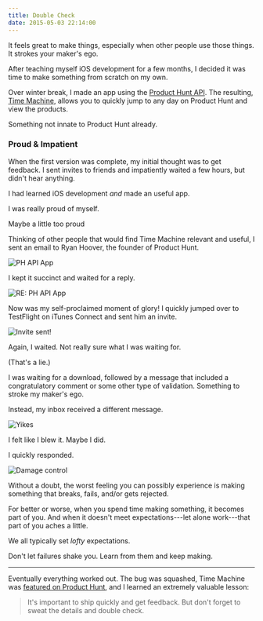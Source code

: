 ```yaml
---
title: Double Check
date: 2015-05-03 22:14:00
---
```


It feels great to make things, especially when other people use those things. It strokes your maker's ego.

After teaching myself iOS development for a few months, I decided it was time to make something from scratch on my own.

Over winter break, I made an app using the [Product Hunt API](http://www.producthunt.com/v1/oauth/applications "Product Hunt API Dashboard"). The resulting, [Time Machine](https://itunes.apple.com/us/app/product-hunt-time-machine/id956311358 "App Store"), allows you to quickly jump to any day on Product Hunt and view the products. 

Something not innate to Product Hunt already.

### Proud & Impatient

When the first version was complete, my initial thought was to get feedback. I sent invites to friends and impatiently waited a few hours, but didn't hear anything.

I had learned iOS development *and* made an useful app.

I was really proud of myself.

Maybe a little too proud

Thinking of other people that would find Time Machine relevant and useful, I sent an email to Ryan Hoover, the founder of Product Hunt.

![PH API App](/blog/assets/2015/2/1.png)

I kept it succinct and waited for a reply.

![RE: PH API App](/blog/assets/2015/2/2.png)

Now was my self-proclaimed moment of glory! I quickly jumped over to TestFlight on iTunes Connect and sent him an invite.

![Invite sent!](/blog/assets/2015/2/3.png)

Again, I waited. Not really sure what I was waiting for.

(That's a lie.)

I was waiting for a download, followed by a message that included a congratulatory comment or some other type of validation. Something to stroke my maker's ego.

Instead, my inbox received a different message.

![Yikes](/blog/assets/2015/2/4.png)

I felt like I blew it. Maybe I did.

I quickly responded.

![Damage control](/blog/assets/2015/2/5.png)

Without a doubt, the worst feeling you can possibly experience is making something that breaks, fails, and/or gets rejected.

For better or worse, when you spend time making something, it becomes part of you. And when it doesn't meet expectations---let alone work---that part of you aches a little.

We all typically set *lofty* expectations.

Don't let failures shake you. Learn from them and keep making.

---

Eventually everything worked out. The bug was squashed, Time Machine was [featured on Product Hunt](http://www.producthunt.com/posts/time-machine), and I learned an extremely valuable lesson:

> It's important to ship quickly and get feedback. But don't forget to sweat the details and double check.